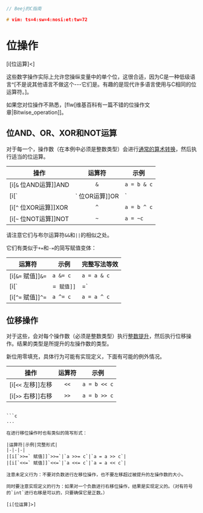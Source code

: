 ```c
// Beej的C指南

# vim: ts=4:sw=4:nosi:et:tw=72

```

# 位操作

[i[位运算]<]

这些数字操作实际上允许您操纵变量中的单个位，这很合适，因为C是一种低级语言^[不是说其他语言不做这个---它们是。有趣的是现代许多语言使用与C相同的位运算符。]。

如果您对位操作不熟悉，[flw[维基百科有一篇不错的位操作文章|Bitwise_operation]]。

## 位AND、OR、XOR和NOT运算

对于每一个，操作数（在本例中必须是整数类型）会进行[通常的算术转换](#usual-arithmetic-conversions)，然后执行适当的位运算。

|操作|运算符|示例|
|-|:-:|-|
|[i[`&` 位AND运算]]AND|`&`|`a = b & c`|
|[i[`|` 位OR运算]]OR|`|`|`a = b | c`|
|[i[`^` 位XOR运算]]XOR|`^`|`a = b ^ c`|
|[i[`~` 位NOT运算]]NOT|`~`|`a = ~c`|

请注意它们与布尔运算符`&&`和`||`的相似之处。

它们有类似于`+=`和`-=`的简写赋值变体：

|运算符|示例|完整写法等效|
|-|-|-|
|[i[`&=` 赋值]]`&=`|`a &= c`|`a = a & c`|
|[i[`|=` 赋值]]`|=`|`a |= c`|`a = a | c`|
|[i[`^=` 赋值]]`^=`|`a ^= c`|`a = a ^ c`|

## 位移操作

对于这些，会对每个操作数（必须是整数类型）执行[整数提升](#integer-promotions)，然后执行位移操作。结果的类型是所提升的左操作数的类型。

新位用零填充，具体行为可能有实现定义，下面有可能的例外情况。

|操作|运算符|示例|
|-|:-:|-|
|[i[`<<` 左移]]左移|`<<`|`a = b << c`|
|[i[`>>` 右移]]右移|`>>`|`a = b >> c`|
```

```c
...

在进行移位操作时也有类似的简写形式：

|运算符|示例|完整形式|
|-|-|-|
|[i[`>>=` 赋值]]`>>=`|`a >>= c`|`a = a >> c`|
|[i[`<<=` 赋值]]`<<=`|`a <<= c`|`a = a << c`|

注意未定义行为：不要对负数进行左移位操作，也不要左移超过被提升的左操作数的大小。

同时要注意实现定义的行为：如果对一个负数进行右移位操作，结果是实现定义的。（对有符号的`int`进行右移是可以的，只要确保它是正数。）

[i[位运算]>]

```